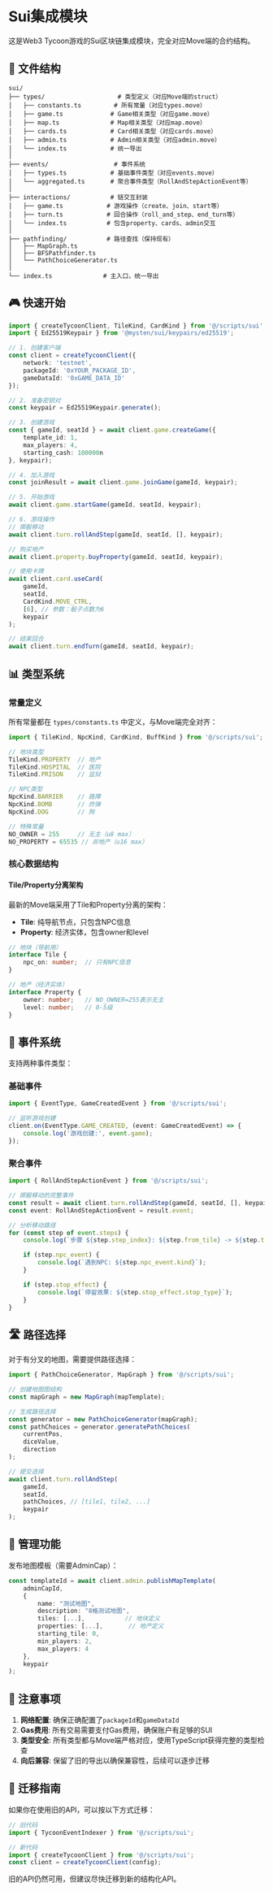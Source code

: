 # Sui集成模块

这是Web3 Tycoon游戏的Sui区块链集成模块，完全对应Move端的合约结构。

## 📁 文件结构

```
sui/
├── types/                    # 类型定义（对应Move端的struct）
│   ├── constants.ts         # 所有常量（对应types.move）
│   ├── game.ts             # Game相关类型（对应game.move）
│   ├── map.ts              # Map相关类型（对应map.move）
│   ├── cards.ts            # Card相关类型（对应cards.move）
│   ├── admin.ts            # Admin相关类型（对应admin.move）
│   └── index.ts            # 统一导出
│
├── events/                  # 事件系统
│   ├── types.ts            # 基础事件类型（对应events.move）
│   └── aggregated.ts       # 聚合事件类型（RollAndStepActionEvent等）
│
├── interactions/           # 链交互封装
│   ├── game.ts            # 游戏操作（create、join、start等）
│   ├── turn.ts            # 回合操作（roll_and_step、end_turn等）
│   └── index.ts           # 包含property、cards、admin交互
│
├── pathfinding/           # 路径查找（保持现有）
│   ├── MapGraph.ts
│   ├── BFSPathfinder.ts
│   └── PathChoiceGenerator.ts
│
└── index.ts              # 主入口，统一导出
```

## 🎮 快速开始

```typescript
import { createTycoonClient, TileKind, CardKind } from '@/scripts/sui';
import { Ed25519Keypair } from '@mysten/sui/keypairs/ed25519';

// 1. 创建客户端
const client = createTycoonClient({
    network: 'testnet',
    packageId: '0xYOUR_PACKAGE_ID',
    gameDataId: '0xGAME_DATA_ID'
});

// 2. 准备密钥对
const keypair = Ed25519Keypair.generate();

// 3. 创建游戏
const { gameId, seatId } = await client.game.createGame({
    template_id: 1,
    max_players: 4,
    starting_cash: 100000n
}, keypair);

// 4. 加入游戏
const joinResult = await client.game.joinGame(gameId, keypair);

// 5. 开始游戏
await client.game.startGame(gameId, seatId, keypair);

// 6. 游戏操作
// 掷骰移动
await client.turn.rollAndStep(gameId, seatId, [], keypair);

// 购买地产
await client.property.buyProperty(gameId, seatId, keypair);

// 使用卡牌
await client.card.useCard(
    gameId,
    seatId,
    CardKind.MOVE_CTRL,
    [6], // 参数：骰子点数为6
    keypair
);

// 结束回合
await client.turn.endTurn(gameId, seatId, keypair);
```

## 📊 类型系统

### 常量定义
所有常量都在 `types/constants.ts` 中定义，与Move端完全对齐：

```typescript
import { TileKind, NpcKind, CardKind, BuffKind } from '@/scripts/sui';

// 地块类型
TileKind.PROPERTY  // 地产
TileKind.HOSPITAL  // 医院
TileKind.PRISON    // 监狱

// NPC类型
NpcKind.BARRIER    // 路障
NpcKind.BOMB       // 炸弹
NpcKind.DOG        // 狗

// 特殊常量
NO_OWNER = 255     // 无主（u8 max）
NO_PROPERTY = 65535 // 非地产（u16 max）
```

### 核心数据结构

#### Tile/Property分离架构
最新的Move端采用了Tile和Property分离的架构：
- **Tile**: 纯导航节点，只包含NPC信息
- **Property**: 经济实体，包含owner和level

```typescript
// 地块（导航用）
interface Tile {
    npc_on: number;  // 只有NPC信息
}

// 地产（经济实体）
interface Property {
    owner: number;   // NO_OWNER=255表示无主
    level: number;   // 0-5级
}
```

## 🎯 事件系统

支持两种事件类型：

### 基础事件
```typescript
import { EventType, GameCreatedEvent } from '@/scripts/sui';

// 监听游戏创建
client.on(EventType.GAME_CREATED, (event: GameCreatedEvent) => {
    console.log('游戏创建:', event.game);
});
```

### 聚合事件
```typescript
import { RollAndStepActionEvent } from '@/scripts/sui';

// 掷骰移动的完整事件
const result = await client.turn.rollAndStep(gameId, seatId, [], keypair);
const event: RollAndStepActionEvent = result.event;

// 分析移动路径
for (const step of event.steps) {
    console.log(`步骤 ${step.step_index}: ${step.from_tile} -> ${step.to_tile}`);

    if (step.npc_event) {
        console.log(`遇到NPC: ${step.npc_event.kind}`);
    }

    if (step.stop_effect) {
        console.log(`停留效果: ${step.stop_effect.stop_type}`);
    }
}
```

## 🛣️ 路径选择

对于有分叉的地图，需要提供路径选择：

```typescript
import { PathChoiceGenerator, MapGraph } from '@/scripts/sui';

// 创建地图图结构
const mapGraph = new MapGraph(mapTemplate);

// 生成路径选择
const generator = new PathChoiceGenerator(mapGraph);
const pathChoices = generator.generatePathChoices(
    currentPos,
    diceValue,
    direction
);

// 提交选择
await client.turn.rollAndStep(
    gameId,
    seatId,
    pathChoices, // [tile1, tile2, ...]
    keypair
);
```

## 🔧 管理功能

发布地图模板（需要AdminCap）：

```typescript
const templateId = await client.admin.publishMapTemplate(
    adminCapId,
    {
        name: "测试地图",
        description: "8格测试地图",
        tiles: [...],           // 地块定义
        properties: [...],       // 地产定义
        starting_tile: 0,
        min_players: 2,
        max_players: 4
    },
    keypair
);
```

## 📝 注意事项

1. **网络配置**: 确保正确配置了`packageId`和`gameDataId`
2. **Gas费用**: 所有交易需要支付Gas费用，确保账户有足够的SUI
3. **类型安全**: 所有类型都与Move端严格对应，使用TypeScript获得完整的类型检查
4. **向后兼容**: 保留了旧的导出以确保兼容性，后续可以逐步迁移

## 🔄 迁移指南

如果你在使用旧的API，可以按以下方式迁移：

```typescript
// 旧代码
import { TycoonEventIndexer } from '@/scripts/sui';

// 新代码
import { createTycoonClient } from '@/scripts/sui';
const client = createTycoonClient(config);
```

旧的API仍然可用，但建议尽快迁移到新的结构化API。
